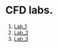 ﻿# CFD labs.

1. [Lab_1](https://github.com/Igopin/CFD/tree/master/Lab_1)
2. [Lab_2](https://github.com/Igopin/CFD/tree/master/Lab_2)
3. [Lab_3](https://github.com/Igopin/CFD/tree/master/Lab_3)
